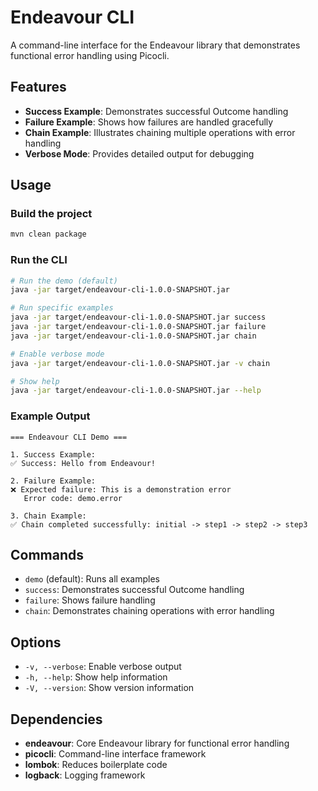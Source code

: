 # Endeavour CLI

A command-line interface for the Endeavour library that demonstrates functional error handling using Picocli.

## Features

- **Success Example**: Demonstrates successful Outcome handling
- **Failure Example**: Shows how failures are handled gracefully
- **Chain Example**: Illustrates chaining multiple operations with error handling
- **Verbose Mode**: Provides detailed output for debugging

## Usage

### Build the project

```bash
mvn clean package
```

### Run the CLI

```bash
# Run the demo (default)
java -jar target/endeavour-cli-1.0.0-SNAPSHOT.jar

# Run specific examples
java -jar target/endeavour-cli-1.0.0-SNAPSHOT.jar success
java -jar target/endeavour-cli-1.0.0-SNAPSHOT.jar failure
java -jar target/endeavour-cli-1.0.0-SNAPSHOT.jar chain

# Enable verbose mode
java -jar target/endeavour-cli-1.0.0-SNAPSHOT.jar -v chain

# Show help
java -jar target/endeavour-cli-1.0.0-SNAPSHOT.jar --help
```

### Example Output

```
=== Endeavour CLI Demo ===

1. Success Example:
✅ Success: Hello from Endeavour!

2. Failure Example:
❌ Expected failure: This is a demonstration error
   Error code: demo.error

3. Chain Example:
✅ Chain completed successfully: initial -> step1 -> step2 -> step3
```

## Commands

- `demo` (default): Runs all examples
- `success`: Demonstrates successful Outcome handling
- `failure`: Shows failure handling
- `chain`: Demonstrates chaining operations with error handling

## Options

- `-v, --verbose`: Enable verbose output
- `-h, --help`: Show help information
- `-V, --version`: Show version information

## Dependencies

- **endeavour**: Core Endeavour library for functional error handling
- **picocli**: Command-line interface framework
- **lombok**: Reduces boilerplate code
- **logback**: Logging framework
